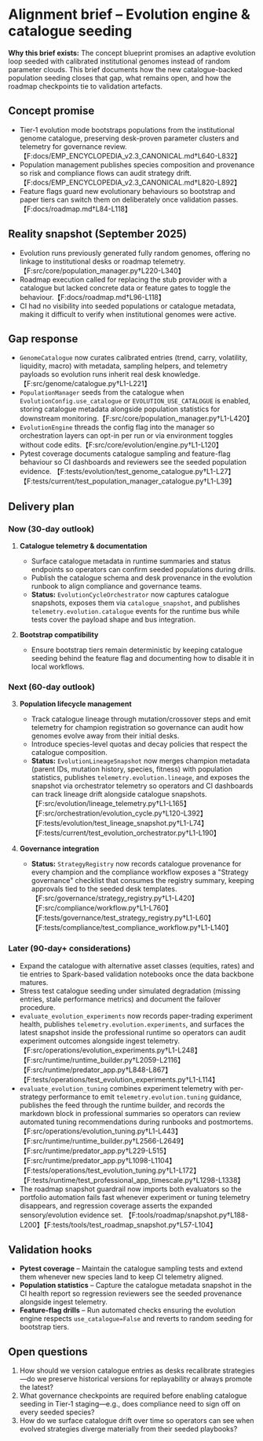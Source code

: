 # Alignment brief – Evolution engine & catalogue seeding

**Why this brief exists:** The concept blueprint promises an adaptive evolution
loop seeded with calibrated institutional genomes instead of random parameter
clouds. This brief documents how the new catalogue-backed population seeding
closes that gap, what remains open, and how the roadmap checkpoints tie to
validation artefacts.

## Concept promise

- Tier‑1 evolution mode bootstraps populations from the institutional genome
  catalogue, preserving desk-proven parameter clusters and telemetry for
  governance review.【F:docs/EMP_ENCYCLOPEDIA_v2.3_CANONICAL.md†L640-L832】
- Population management publishes species composition and provenance so risk and
  compliance flows can audit strategy drift.【F:docs/EMP_ENCYCLOPEDIA_v2.3_CANONICAL.md†L820-L892】
- Feature flags guard new evolutionary behaviours so bootstrap and paper tiers
  can switch them on deliberately once validation passes.【F:docs/roadmap.md†L84-L118】

## Reality snapshot (September 2025)

- Evolution runs previously generated fully random genomes, offering no linkage
  to institutional desks or roadmap telemetry.【F:src/core/population_manager.py†L220-L340】
- Roadmap execution called for replacing the stub provider with a catalogue but
  lacked concrete data or feature gates to toggle the behaviour.【F:docs/roadmap.md†L96-L118】
- CI had no visibility into seeded populations or catalogue metadata, making it
  difficult to verify when institutional genomes were active.

## Gap response

- `GenomeCatalogue` now curates calibrated entries (trend, carry, volatility,
  liquidity, macro) with metadata, sampling helpers, and telemetry payloads so
  evolution runs inherit real desk knowledge.【F:src/genome/catalogue.py†L1-L221】
- `PopulationManager` seeds from the catalogue when
  `EvolutionConfig.use_catalogue` or `EVOLUTION_USE_CATALOGUE` is enabled,
  storing catalogue metadata alongside population statistics for downstream
  monitoring.【F:src/core/population_manager.py†L1-L420】
- `EvolutionEngine` threads the config flag into the manager so orchestration
  layers can opt-in per run or via environment toggles without code edits.【F:src/core/evolution/engine.py†L1-L120】
- Pytest coverage documents catalogue sampling and feature-flag behaviour so CI
    dashboards and reviewers see the seeded population evidence.
    【F:tests/evolution/test_genome_catalogue.py†L1-L27】【F:tests/current/test_population_manager_catalogue.py†L1-L39】

## Delivery plan

### Now (30-day outlook)

1. **Catalogue telemetry & documentation**
   - Surface catalogue metadata in runtime summaries and status endpoints so
     operators can confirm seeded populations during drills.
   - Publish the catalogue schema and desk provenance in the evolution runbook
     to align compliance and governance teams.
   - **Status:** `EvolutionCycleOrchestrator` now captures catalogue snapshots,
     exposes them via `catalogue_snapshot`, and publishes
     `telemetry.evolution.catalogue` events for the runtime bus while tests cover
     the payload shape and bus integration.

2. **Bootstrap compatibility**
   - Ensure bootstrap tiers remain deterministic by keeping catalogue seeding
     behind the feature flag and documenting how to disable it in local workflows.

### Next (60-day outlook)

3. **Population lifecycle management**
   - Track catalogue lineage through mutation/crossover steps and emit telemetry
     for champion registration so governance can audit how genomes evolve away
     from their initial desks.
   - Introduce species-level quotas and decay policies that respect the catalogue
     composition.
   - **Status:** `EvolutionLineageSnapshot` now merges champion metadata (parent IDs,
     mutation history, species, fitness) with population statistics, publishes
     `telemetry.evolution.lineage`, and exposes the snapshot via orchestrator
     telemetry so operators and CI dashboards can track lineage drift alongside
     catalogue snapshots.【F:src/evolution/lineage_telemetry.py†L1-L165】【F:src/orchestration/evolution_cycle.py†L120-L392】【F:tests/evolution/test_lineage_snapshot.py†L1-L74】【F:tests/current/test_evolution_orchestrator.py†L1-L190】

4. **Governance integration**
   - **Status:** `StrategyRegistry` now records catalogue provenance for every
     champion and the compliance workflow exposes a "Strategy governance"
     checklist that consumes the registry summary, keeping approvals tied to the
     seeded desk templates.【F:src/governance/strategy_registry.py†L1-L420】【F:src/compliance/workflow.py†L1-L760】【F:tests/governance/test_strategy_registry.py†L1-L60】【F:tests/compliance/test_compliance_workflow.py†L1-L140】

### Later (90-day+ considerations)

- Expand the catalogue with alternative asset classes (equities, rates) and tie
  entries to Spark-based validation notebooks once the data backbone matures.
- Stress test catalogue seeding under simulated degradation (missing entries,
  stale performance metrics) and document the failover procedure.
- `evaluate_evolution_experiments` now records paper-trading experiment health,
  publishes `telemetry.evolution.experiments`, and surfaces the latest snapshot
  inside the professional runtime so operators can audit experiment outcomes
  alongside ingest telemetry.【F:src/operations/evolution_experiments.py†L1-L248】【F:src/runtime/runtime_builder.py†L2059-L2116】【F:src/runtime/predator_app.py†L848-L867】【F:tests/operations/test_evolution_experiments.py†L1-L114】
- `evaluate_evolution_tuning` combines experiment telemetry with per-strategy
  performance to emit `telemetry.evolution.tuning` guidance, publishes the feed
  through the runtime builder, and records the markdown block in professional
  summaries so operators can review automated tuning recommendations during
  runbooks and postmortems.【F:src/operations/evolution_tuning.py†L1-L443】【F:src/runtime/runtime_builder.py†L2566-L2649】【F:src/runtime/predator_app.py†L229-L515】【F:src/runtime/predator_app.py†L1098-L1104】【F:tests/operations/test_evolution_tuning.py†L1-L172】【F:tests/runtime/test_professional_app_timescale.py†L1298-L1338】
- The roadmap snapshot guardrail now imports both evaluators so the portfolio
  automation fails fast whenever experiment or tuning telemetry disappears, and
  regression coverage asserts the expanded sensory/evolution evidence set.
  【F:tools/roadmap/snapshot.py†L188-L200】【F:tests/tools/test_roadmap_snapshot.py†L57-L104】

## Validation hooks

- **Pytest coverage** – Maintain the catalogue sampling tests and extend them
  whenever new species land to keep CI telemetry aligned.
- **Population statistics** – Capture the catalogue metadata snapshot in the CI
  health report so regression reviewers see the seeded provenance alongside
  ingest telemetry.
- **Feature-flag drills** – Run automated checks ensuring the evolution engine
  respects `use_catalogue=False` and reverts to random seeding for bootstrap
  tiers.

## Open questions

1. How should we version catalogue entries as desks recalibrate strategies—do we
   preserve historical versions for replayability or always promote the latest?
2. What governance checkpoints are required before enabling catalogue seeding in
   Tier‑1 staging—e.g., does compliance need to sign off on every seeded species?
3. How do we surface catalogue drift over time so operators can see when evolved
   strategies diverge materially from their seeded playbooks?
